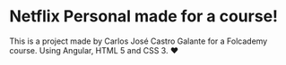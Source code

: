 # Netflix Personal made for a course!
This is a project made by Carlos José Castro Galante for a Folcademy course. Using Angular, HTML 5 and CSS 3. ❤️
